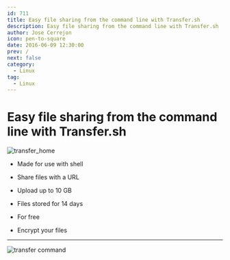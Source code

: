 ```yaml
---
id: 711
title: Easy file sharing from the command line with Transfer.sh
description: Easy file sharing from the command line with Transfer.sh
author: Jose Cerrejon
icon: pen-to-square
date: 2016-06-09 12:30:00
prev: /
next: false
category:
  - Linux
tag:
  - Linux
---
```


# Easy file sharing from the command line with Transfer.sh

![transfer_home](/images/2016/06/transfer_home.png)

* Made for use with shell

* Share files with a URL

* Upload up to 10 GB

* Files stored for 14 days

* For free

* Encrypt your files

- - -
![transfer command](/images/2016/06/transfer_command.png)
